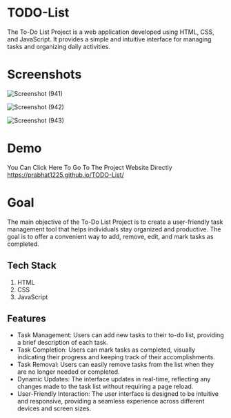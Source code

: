 # TODO-List
The To-Do List Project is a web application developed using HTML, CSS, and JavaScript. It provides a simple and intuitive interface for managing tasks and organizing daily activities.

# Screenshots
![Screenshot (941)](https://github.com/Prabhat1225/TODO-List/assets/107301804/fe6e5402-8335-41de-ba5e-af11b8423443)

![Screenshot (942)](https://github.com/Prabhat1225/TODO-List/assets/107301804/3209ae34-6540-4eeb-bb51-9368bfddf981)

![Screenshot (943)](https://github.com/Prabhat1225/TODO-List/assets/107301804/358873f9-cad2-4a43-83d9-10a035a1cf20)

#  Demo
You Can Click Here To Go To The Project Website Directly  https://prabhat1225.github.io/TODO-List/

# Goal
The main objective of the To-Do List Project is to create a user-friendly task management tool that helps individuals stay organized and productive. The goal is to offer a convenient way to add, remove, edit,  and mark tasks as completed.

## Tech Stack
1. HTML  
2. CSS
3. JavaScript 

## Features
* Task Management: Users can add new tasks to their to-do list, providing a brief description of each task.
* Task Completion: Users can mark tasks as completed, visually indicating their progress and keeping track of their accomplishments.
* Task Removal: Users can easily remove tasks from the list when they are no longer needed or completed.
* Dynamic Updates: The interface updates in real-time, reflecting any changes made to the task list without requiring a page reload.
* User-Friendly Interaction: The user interface is designed to be intuitive and responsive, providing a seamless experience across different devices and screen sizes.
